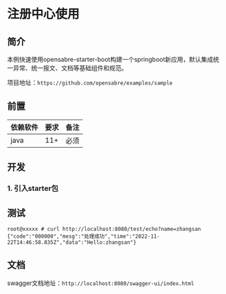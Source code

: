 # 注册中心使用

## 简介

本例快速使用opensabre-starter-boot构建一个springboot新应用，默认集成统一异常、统一报文、文档等基础组件和规范。

项目地址：`https://github.com/opensabre/examples/sample`

## 前置

| 依赖软件        | 要求     | 备注                                                  |
| ------------- | -------- | ---------------------------------------------------- |
| java          | 11+      | 必须                                                  |

## 开发

### 1. 引入starter包


## 测试

```shell
root@xxxxx # curl http://localhost:8080/test/echo?name=zhangsan
{"code":"000000","mesg":"处理成功","time":"2022-11-22T14:46:58.835Z","data":"Hello:zhangsan"}
```

## 文档

swagger文档地址：`http://localhost:8080/swagger-ui/index.html`